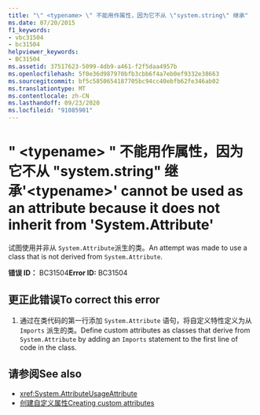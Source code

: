 ```yaml
---
title: "\" <typename> \" 不能用作属性，因为它不从 \"system.string\" 继承"
ms.date: 07/20/2015
f1_keywords:
- vbc31504
- bc31504
helpviewer_keywords:
- BC31504
ms.assetid: 37517623-5099-4db9-a461-f2f5daa4957b
ms.openlocfilehash: 5f0e36d987970bfb3cbb6f4a7eb0ef9332e38663
ms.sourcegitcommit: bf5c5850654187705bc94cc40ebfb62fe346ab02
ms.translationtype: MT
ms.contentlocale: zh-CN
ms.lasthandoff: 09/23/2020
ms.locfileid: "91085901"
---
```

# <a name="typename-cannot-be-used-as-an-attribute-because-it-does-not-inherit-from-systemattribute"></a><span data-ttu-id="1b527-102">" \<typename> " 不能用作属性，因为它不从 "system.string" 继承</span><span class="sxs-lookup"><span data-stu-id="1b527-102">'\<typename>' cannot be used as an attribute because it does not inherit from 'System.Attribute'</span></span>

<span data-ttu-id="1b527-103">试图使用并非从 `System.Attribute`派生的类。</span><span class="sxs-lookup"><span data-stu-id="1b527-103">An attempt was made to use a class that is not derived from `System.Attribute`.</span></span>  
  
 <span data-ttu-id="1b527-104">**错误 ID：** BC31504</span><span class="sxs-lookup"><span data-stu-id="1b527-104">**Error ID:** BC31504</span></span>  
  
## <a name="to-correct-this-error"></a><span data-ttu-id="1b527-105">更正此错误</span><span class="sxs-lookup"><span data-stu-id="1b527-105">To correct this error</span></span>  
  
1. <span data-ttu-id="1b527-106">通过在类代码的第一行添加 `System.Attribute` 语句，将自定义特性定义为从 `Imports` 派生的类。</span><span class="sxs-lookup"><span data-stu-id="1b527-106">Define custom attributes as classes that derive from `System.Attribute` by adding an `Imports` statement to the first line of code in the class.</span></span>  
  
## <a name="see-also"></a><span data-ttu-id="1b527-107">请参阅</span><span class="sxs-lookup"><span data-stu-id="1b527-107">See also</span></span>

- <xref:System.AttributeUsageAttribute>
- [<span data-ttu-id="1b527-108">创建自定义属性</span><span class="sxs-lookup"><span data-stu-id="1b527-108">Creating custom attributes</span></span>](../programming-guide/concepts/attributes/creating-custom-attributes.md)

